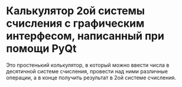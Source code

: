 # Калькулятор 2ой системы счисления с графическим интерфесом, написанный при помощи PyQt
Это простенький колькулятор, в который можно ввести числа в десятичной системе счисления, провести над ними различные операции, а в конце получить результат в 2ой системе счисления.
